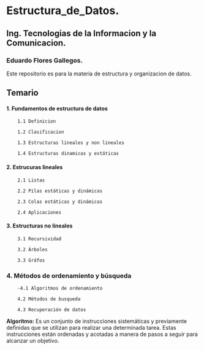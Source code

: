 # Estructura_de_Datos.

## Ing. Tecnologias de la Informacion y la Comunicacion.

### Eduardo Flores Gallegos.

Este repositorio es para la materia de estructura y organizacion de datos.


## Temario 

 #### 1. Fundamentos de estructura de datos       
        
        1.1 Definicion    
        
        1.2 Clasificacion  
        
        1.3 Estructuras lineales y non lineales  
        
        1.4 Estructuras dinamicas y estáticas  

 #### 2. Estrucuras lineales    
        2.1 Listas  

        2.2 Pilas estáticas y dinámicas  

        2.3 Colas estáticas y dinámicas  

        2.4 Aplicaciones  

 #### 3. Estructuras no lineales      
        3.1 Recursividad  

        3.2 Árboles  

        3.3 Gráfos  

 ### 4. Métodos de ordenamiento y búsqueda       
        -4.1 Algoritmos de ordenamiento  

        4.2 Métodos de busqueda  
           
        4.3 Recuperación de datos  

**Algoritmo:**
Es un conjunto de instrucciones sistemáticas y previamente definidas que se utilizan para realizar una determinada tarea. Estas instrucciones están ordenadas y acotadas a manera de pasos a seguir para alcanzar un objetivo.
